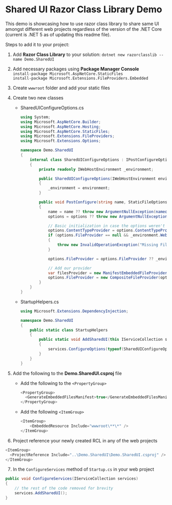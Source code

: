 # Shared UI Razor Class Library Demo

This demo is showcasing how to use razor class library to share same UI amongst different web projects regardless of the version of the .NET Core (current is .NET 5 as of updating this readme file).

Steps to add it to your project:
1. Add **Razor Class Library** to your solution:
`dotnet new razorclasslib --name Demo.SharedUI`
2. Add necessary packages using **Package Manager Console** <br>
`install-package Microsoft.AspNetCore.StaticFiles` <br>
`install-package Microsoft.Extensions.FileProviders.Embedded` 
3. Create `wwwroot` folder and add your static files
4. Create two new classes

      - SharedUIConfigureOptions.cs <br>

          ``` c#
          using System;
          using Microsoft.AspNetCore.Builder;
          using Microsoft.AspNetCore.Hosting;
          using Microsoft.AspNetCore.StaticFiles;
          using Microsoft.Extensions.FileProviders;
          using Microsoft.Extensions.Options;

          namespace Demo.SharedUI
          {
              internal class SharedUIConfigureOptions : IPostConfigureOptions<StaticFileOptions>
              {
                  private readonly IWebHostEnvironment _environment;

                  public SharedUIConfigureOptions(IWebHostEnvironment environment)
                  {
                      _environment = environment;
                  }

                  public void PostConfigure(string name, StaticFileOptions options)
                  {
                      name = name ?? throw new ArgumentNullException(nameof(name));
                      options = options ?? throw new ArgumentNullException(nameof(options));

                      // Basic initialization in case the options weren't initialized by any other component
                      options.ContentTypeProvider = options.ContentTypeProvider ?? new FileExtensionContentTypeProvider();
                      if (options.FileProvider == null && _environment.WebRootFileProvider == null)
                      {
                          throw new InvalidOperationException("Missing FileProvider.");
                      }

                      options.FileProvider = options.FileProvider ?? _environment.WebRootFileProvider;

                      // Add our provider
                      var filesProvider = new ManifestEmbeddedFileProvider(GetType().Assembly, "wwwroot");
                      options.FileProvider = new CompositeFileProvider(options.FileProvider, filesProvider);
                  }
              }
          }
          ```

      - StartupHelpers.cs

          ``` c#
          using Microsoft.Extensions.DependencyInjection;

          namespace Demo.SharedUI
          {
              public static class StartupHelpers
              {
                  public static void AddSharedUI(this IServiceCollection services)
                  {
                      services.ConfigureOptions(typeof(SharedUIConfigureOptions));
                  }
              }
          }
          ```

5. Add the following to the **Demo.SharedUI.csproj** file
      - Add the following to the `<PropertyGroup>`  
        ``` c#
        <PropertyGroup>
          <GenerateEmbeddedFilesManifest>true</GenerateEmbeddedFilesManifest>
        </PropertyGroup>
        ``` 
      - Add the following `<ItemGroup>` <br>
        ``` c#
        <ItemGroup>
            <EmbeddedResource Include="wwwroot\**\*" />
        </ItemGroup>
        ```
 6. Project reference your newly created RCL in any of the web projects
  ``` c#
  <ItemGroup>
    <ProjectReference Include="..\Demo.SharedUI\Demo.SharedUI.csproj" />
  </ItemGroup>
  ```
 7. In the `ConfigureServices` method of `Startup.cs` in your web project 
  ``` c#
  public void ConfigureServices(IServiceCollection services)
  {
      // the rest of the code removed for brevity
      services.AddSharedUI(); 
  }
  ```
